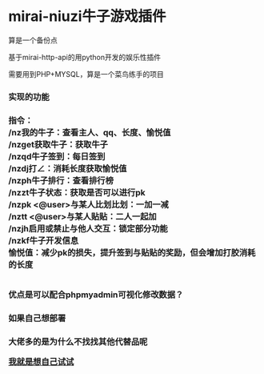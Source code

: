 # mirai-niuzi牛子游戏插件
<p>算是一个备份点</p>
<p>基于mirai-http-api的用python开发的娱乐性插件</p>
<p>需要用到PHP+MYSQL，算是一个菜鸟练手的项目</p>
<p><h3>实现的功能<h3></p>
<p>指令：<br>/nz我的牛子：查看主人、qq、长度、愉悦值<br>
/nzget获取牛子：获取牛子<br>
/nzqd牛子签到：每日签到<br>
/nzdj打∠：消耗长度获取愉悦值<br>
/nzph牛子排行：查看排行榜<br>
/nzzt牛子状态：获取是否可以进行pk<br>
/nzpk <@user>与某人比划比划：一加一减<br>
/nztt <@user>与某人贴贴：二人一起加<br>
/nzjh启用或禁止与他人交互：锁定部分功能<br>
/nzkf牛子开发信息<br>愉悦值：减少pk的损失，提升签到与贴贴的奖励，但会增加打胶消耗的长度
</p>
<br>优点是可以配合phpmyadmin可视化修改数据？<br>
<p><h3>如果自己想部署<h3></p>
<p>大佬多的是为什么不找找其他代替品呢</p>
<p><a href="https://github.com/lxyddice/mirai-niuzi/blob/main/bushu.md">我就是想自己试试</p>
